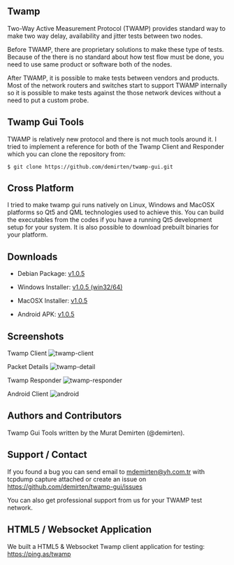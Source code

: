## Twamp
Two-Way Active Measurement Protocol (TWAMP) provides standard way to make two way delay, availability and jitter tests between two nodes.

Before TWAMP, there are proprietary solutions to make these type of tests. Because of the there is no standard about how test flow must be done, you need to use same product or software both of the nodes.

After TWAMP, it is possible to make tests between vendors and products. Most of the network routers and switches start to support TWAMP internally so it is possible to make tests against the those network devices without a need to put a custom probe.

## Twamp Gui Tools
TWAMP is relatively new protocol and there is not much tools around it. I tried to implement a reference for both of the Twamp Client and Responder which you can clone the repository from:

```
$ git clone https://github.com/demirten/twamp-gui.git
```

## Cross Platform
I tried to make twamp gui runs natively on Linux, Windows and MacOSX platforms so Qt5 and QML technologies used to achieve this. You can build the executables from the codes if you have a running Qt5 development setup for your system. It is also possible to download prebuilt binaries for your platform.

## Downloads
* Debian Package:
[v1.0.5](https://github.com/demirten/twamp-gui/releases/download/v1.0.5/twamp-gui_1.0.5-1_amd64.deb)

* Windows Installer:
[v1.0.5 (win32/64)](https://github.com/demirten/twamp-gui/releases/download/v1.0.5/TwampGuiInstaller-1.0.5.exe)

* MacOSX Installer:
[v1.0.5](https://github.com/demirten/twamp-gui/releases/download/v1.0.5/Twamp-1.0.5-Installer.dmg)

* Android APK:
[v1.0.5](https://github.com/demirten/twamp-gui/releases/download/v1.0.5/twamp-gui-1.0.5.apk)

## Screenshots
Twamp Client
![twamp-client](https://cloud.githubusercontent.com/assets/43532/7880410/c5da98e2-0601-11e5-9a46-ec7392442c3a.png)

Packet Details
![twamp-detail](https://cloud.githubusercontent.com/assets/43532/7880411/c5de8a4c-0601-11e5-8e25-44d36dc5d1da.png)

Twamp Responder
![twamp-responder](https://cloud.githubusercontent.com/assets/43532/7767624/bf388ede-007c-11e5-9304-38d56c6d6693.png)

Android Client
![android](https://cloud.githubusercontent.com/assets/43532/7848319/5ed1dcfc-04d3-11e5-9158-e1882d752413.png)

## Authors and Contributors
Twamp Gui Tools written by the Murat Demirten (@demirten).

## Support / Contact
If you found a bug you can send email to mdemirten@yh.com.tr with tcpdump capture attached or create an issue on https://github.com/demirten/twamp-gui/issues

You can also get professional support from us for your TWAMP test network.

## HTML5 / Websocket Application
We built a HTML5 & Websocket Twamp client application for testing: https://ping.as/twamp 


